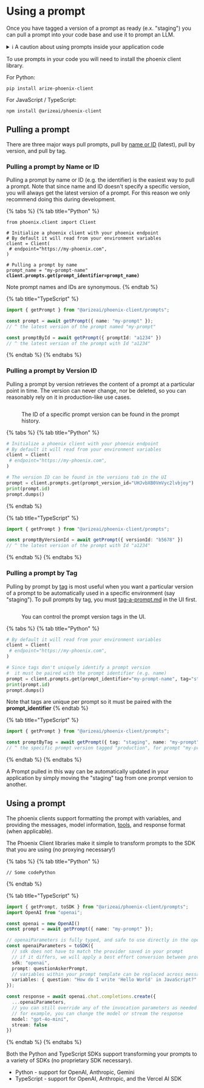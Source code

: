 # Using a prompt

Once you have tagged a version of a prompt as ready (e.x. "staging") you can pull a prompt into your code base and use it to prompt an LLM.

<details>

<summary>ℹ️ A caution about using prompts inside your application code</summary>

When integrating Phoenix prompts into your application, it's important to understand that prompts are treated as code and are stored externally from your primary codebase. This architectural decision introduces several considerations:

#### Key Implementation Impacts

* Network dependencies for prompt retrieval
* Additional debugging complexity
* External system dependencies

#### Current Status

The Phoenix team is actively implementing safeguards to minimize these risks through:

* Caching mechanisms
* Fallback systems

#### Best Practices

If you choose to implement Phoenix prompts in your application, ensure you:

1. Implement robust caching strategies
2. Develop comprehensive fallback mechanisms
3. Consider the impact on your application's reliability requirements

If you have any feedback on the above improvements, please let us know [https://github.com/Arize-ai/phoenix/issues/6290](https://github.com/Arize-ai/phoenix/issues/6290)

</details>



To use prompts in your code you will need to install the phoenix client library.

For Python:

```
pip install arize-phoenix-client
```

For JavaScript / TypeScript:

```
npm install @arizeai/phoenix-client
```

## Pulling a prompt

There are three major ways pull prompts,  pull by [name or ID](using-a-prompt.md#pulling-a-prompt-by-name-or-id) (latest), pull by version, and pull by tag.&#x20;

### Pulling a prompt by Name or ID

Pulling a prompt by name or ID (e.g. the identifier) is the easiest way to pull a prompt. Note that since name and ID doesn't specify a specific version, you will always get the latest version of a prompt. For this reason we only recommend doing this during development.

{% tabs %}
{% tab title="Python" %}
<pre class="language-python"><code class="lang-python">from phoenix.client import Client

# Initialize a phoenix client with your phoenix endpoint
# By default it will read from your environment variables
client = Client(
 # endpoint="https://my-phoenix.com",
)

# Pulling a prompt by name
prompt_name = "my-prompt-name"
<strong>client.prompts.get(prompt_identifier=prompt_name)
</strong></code></pre>

Note prompt names and IDs are synonymous.
{% endtab %}

{% tab title="TypeScript" %}
```typescript
import { getPrompt } from "@arizeai/phoenix-client/prompts";

const prompt = await getPrompt({ name: "my-prompt" });
// ^ the latest version of the prompt named "my-prompt"

const promptById = await getPrompt({ promptId: "a1234" })
// ^ the latest version of the prompt with Id "a1234"
```
{% endtab %}
{% endtabs %}

### Pulling a prompt by Version ID

Pulling a prompt by version retrieves the content of a prompt at a particular point in time. The version can never change, nor be deleted, so you can reasonably rely on it in production-like use cases.

<figure><img src="https://storage.googleapis.com/arize-phoenix-assets/assets/images/prompt_version_id.png" alt=""><figcaption><p>The ID of a specific prompt version can be found in the prompt history.</p></figcaption></figure>

{% tabs %}
{% tab title="Python" %}
```python
# Initialize a phoenix client with your phoenix endpoint
# By default it will read from your environment variables
client = Client(
 # endpoint="https://my-phoenix.com",
)

# The version ID can be found in the versions tab in the UI
prompt = client.prompts.get(prompt_version_id="UHJvbXB0VmVyc2lvbjoy")
print(prompt.id)
prompt.dumps()
```
{% endtab %}

{% tab title="TypeScript" %}
```typescript
import { getPrompt } from "@arizeai/phoenix-client/prompts";

const promptByVersionId = await getPrompt({ versionId: "b5678" })
// ^ the latest version of the prompt with Id "a1234"
```
{% endtab %}
{% endtabs %}

### Pulling a prompt by Tag

Pulling by prompt by [tag](../concepts-prompts.md#prompt-version-tag) is most useful when you want a particular version of a prompt to be automatically used in a specific environment (say "staging").  To pull prompts by tag, you must [tag-a-prompt.md](tag-a-prompt.md "mention") in the UI first.

<figure><img src="https://storage.googleapis.com/arize-phoenix-assets/assets/images/prompt_version_tagging.png" alt=""><figcaption><p>You can control the prompt version tags in the UI.</p></figcaption></figure>

{% tabs %}
{% tab title="Python" %}
```python
# By default it will read from your environment variables
client = Client(
 # endpoint="https://my-phoenix.com",
)

# Since tags don't uniquely identify a prompt version 
#  it must be paired with the prompt identifier (e.g. name)
prompt = client.prompts.get(prompt_identifier="my-prompt-name", tag="staging")
print(prompt.id)
prompt.dumps()
```

Note that tags are unique per prompt so it must be paired with the **prompt\_identifier**
{% endtab %}

{% tab title="TypeScript" %}
```typescript
import { getPrompt } from "@arizeai/phoenix-client/prompts";

const promptByTag = await getPrompt({ tag: "staging", name: "my-prompt" });
// ^ the specific prompt version tagged "production", for prompt "my-prompt"
```
{% endtab %}
{% endtabs %}

A Prompt pulled in this way can be automatically updated in your application by simply moving the "staging" tag from one prompt version to another.

## Using a prompt

The phoenix clients support formatting the prompt with variables, and providing the messages, model information, [tools](../concepts-prompts.md#tools), and response format (when applicable).

The Phoenix Client libraries make it simple to transform prompts to the SDK that you are using (no proxying necessary!)

{% tabs %}
{% tab title="Python" %}
```
// Some codePython
```
{% endtab %}

{% tab title="TypeScript" %}
```typescript
import { getPrompt, toSDK } from "@arizeai/phoenix-client/prompts";
import OpenAI from "openai";

const openai = new OpenAI()
const prompt = await getPrompt({ name: "my-prompt" });

// openaiParameters is fully typed, and safe to use directly in the openai client
const openaiParameters = toSDK({
  // sdk does not have to match the provider saved in your prompt
  // if it differs, we will apply a best effort conversion between providers automatically
  sdk: "openai",
  prompt: questionAskerPrompt,
  // variables within your prompt template can be replaced across messages
  variables: { question: "How do I write 'Hello World' in JavaScript?" }
});

const response = await openai.chat.completions.create({
  ...openaiParameters,
  // you can still override any of the invocation parameters as needed
  // for example, you can change the model or stream the response
  model: "gpt-4o-mini",
  stream: false
})
```
{% endtab %}
{% endtabs %}

Both the Python and TypeScript SDKs support transforming your prompts to a variety of SDKs (no proprietary SDK necessary).

* Python - support for OpenAI, Anthropic, Gemini
* TypeScript -  support for OpenAI, Anthropic, and the Vercel AI SDK



